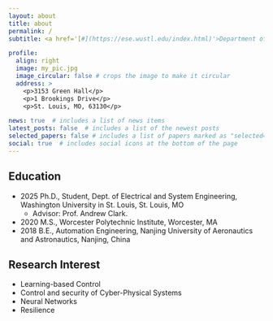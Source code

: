 ```yaml
---
layout: about
title: about
permalink: /
subtitle: <a href='[#](https://ese.wustl.edu/index.html)'>Department of Electrical and Systems Engineering, Washington University in St. Louis</a><br></br><a> Email hongchao@wustl.edu</a>

profile:
  align: right
  image: my_pic.jpg
  image_circular: false # crops the image to make it circular
  address: >
    <p>3153 Green Hall</p>
    <p>1 Brookings Drive</p>
    <p>St. Louis, MO, 63130</p>

news: true  # includes a list of news items
latest_posts: false  # includes a list of the newest posts
selected_papers: false # includes a list of papers marked as "selected={true}"
social: true  # includes social icons at the bottom of the page
---
```


## Education
- 2025 Ph.D., Student, Dept. of Electrical and System Engineering, Washington University in St. Louis, St. Louis, MO 
  - Advisor: Prof. Andrew Clark. 
- 2020 M.S., Worcester Polytechnic Institute, Worcester, MA
- 2018 B.E., Automation Engineering, Nanjing University of Aeronautics and Astronautics, Nanjing, China

## Research Interest
- Learning-based Control
- Control and security of Cyber-Physical Systems
- Neural Networks
- Resilience

<!-- Write your biography here. Tell the world about yourself. Link to your favorite [subreddit](http://reddit.com). You can put a picture in, too. The code is already in, just name your picture `prof_pic.jpg` and put it in the `img/` folder.

Put your address / P.O. box / other info right below your picture. You can also disable any of these elements by editing `profile` property of the YAML header of your `_pages/about.md`. Edit `_bibliography/papers.bib` and Jekyll will render your [publications page](/al-folio/publications/) automatically.

Link to your social media connections, too. This theme is set up to use [Font Awesome icons](http://fortawesome.github.io/Font-Awesome/) and [Academicons](https://jpswalsh.github.io/academicons/), like the ones below. Add your Facebook, Twitter, LinkedIn, Google Scholar, or just disable all of them. -->

